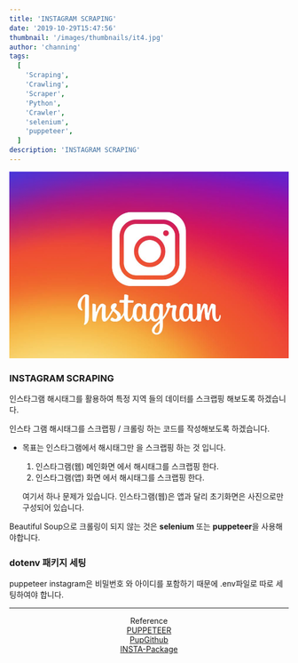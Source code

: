 ```yaml
---
title: 'INSTAGRAM SCRAPING'
date: '2019-10-29T15:47:56'
thumbnail: '/images/thumbnails/it4.jpg'
author: 'channing'
tags:
  [
    'Scraping',
    'Crawling',
    'Scraper',
    'Python',
    'Crawler',
    'selenium',
    'puppeteer',
  ]
description: 'INSTAGRAM SCRAPING'
---
```


![it](./it4.jpg)

### INSTAGRAM SCRAPING

인스타그램 해시태그를 활용하여 특정 지역 들의 데이터를 스크랩핑 해보도록 하겠습니다.

인스타 그램 해시태그를 스크랩핑 / 크롤링 하는 코드를 작성해보도록 하겠습니다.

- 목표는 인스타그램에서 해시태그만 을 스크랩핑 하는 것 입니다.<br>

  1. 인스타그램(웹) 메인화면 에서 해시태그를 스크랩핑 한다.
  2. 인스타그램(앱) 화면 에서 해시태그를 스크랩핑 한다.

  여기서 하나 문제가 있습니다. 인스타그램(웹)은 앱과 달리 초기화면은 사진으로만 구성되어 있습니다.

Beautiful Soup으로 크롤링이 되지 않는 것은 **selenium** 또는 **puppeteer**을 사용해야합니다.

### dotenv 패키지 세팅

puppeteer instagram은 비밀번호 와 아이디를 포함하기 때문에 .env파일로 따로 세팅하여야 합니다.

<hr />
<center>

Reference <br>
[PUPPETEER](https://boxfoxs.tistory.com/418)<br>
[PupGithub](https://github.com/GoogleChrome/puppeteer)<br>
[INSTA-Package](https://www.npmjs.com/package/puppeteer-instagram)<br>

</center>

